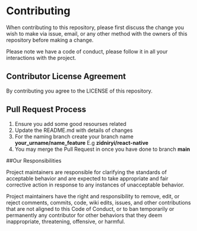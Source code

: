 # Contributing

When contributing to this repository, please first discuss the change you wish to make via issue,
email, or any other method with the owners of this repository before making a change.

Please note we have a code of conduct, please follow it in all your interactions with the project.

## Contributor License Agreement

By contributing you agree to the LICENSE of this repository.

## Pull Request Process

1. Ensure you add some good resourses related
2. Update the README.md with details of changes
3. For the naming branch create your branch name **your_urname/name_feature** E.g **zidniryi/react-native**
4. You may merge the Pull Request in once you have done to branch **main**

##Our Responsibilities

Project maintainers are responsible for clarifying the standards of acceptable
behavior and are expected to take appropriate and fair corrective action in
response to any instances of unacceptable behavior.

Project maintainers have the right and responsibility to remove, edit, or
reject comments, commits, code, wiki edits, issues, and other contributions
that are not aligned to this Code of Conduct, or to ban temporarily or
permanently any contributor for other behaviors that they deem inappropriate,
threatening, offensive, or harmful.
